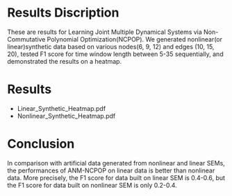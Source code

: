 # Results Discription
These are results for Learning Joint Multiple Dynamical Systems via Non-Commutative Polynomial Optimization(NCPOP). We generated nonlinear(or linear)synthetic data based on various nodes(6, 9, 12) and edges (10, 15, 20), tested F1 score for time window length between 5-35 sequentially, and demonstrated the results on a heatmap.

# Results
* Linear_Synthetic_Heatmap.pdf
* Nonlinear_Synthetic_Heatmap.pdf

# Conclusion
In comparison with artificial data generated from nonlinear and linear SEMs, the performances of ANM-NCPOP on linear data is better than nonlinear data. 
More precisely, the F1 score for data built on linear SEM is 0.4-0.6, but the F1 score for data built on nonlinear SEM is only 0.2-0.4.
